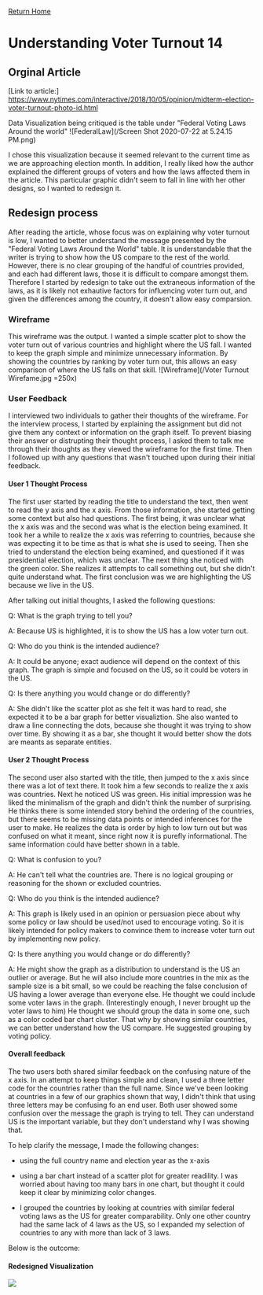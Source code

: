 [Return Home](/README.md)

# Understanding Voter Turnout 14
## Orginal Article
[Link to article:] https://www.nytimes.com/interactive/2018/10/05/opinion/midterm-election-voter-turnout-photo-id.html

Data Visualization being critiqued is the table under "Federal Voting Laws Around the world" 
![FederalLaw](/Screen Shot 2020-07-22 at 5.24.15 PM.png)

I chose this visualization because it seemed relevant to the current time as we are approaching election month. In addition, I really liked how the author explained the different groups of voters and how the laws affected them in the article. This particular graphic didn't seem to fall in line with her other designs, so I wanted to redesign it. 
## Redesign process
After reading the article, whose focus was on explaining why voter turnout is low, I wanted to better understand the message presented by the "Federal Voting Laws Around the World" table. It is understandable that the writer is trying to show how the US compare to the rest of the world. However, there is no clear grouping of the handful of countries provided, and each had different laws, those it is difficult to compare amongst them. Therefore I started by redesign to take out the extraneous information of the laws, as it is likely not exhautive factors for influencing voter turn out, and given the differences among the country, it doesn't allow easy comparsion. 
### Wireframe 
This wireframe was the output. I wanted a simple scatter plot to show the voter turn out of various countries and highlight where the US fall. I wanted to keep the graph simple and minimize unnecessary information. By showing the countries by ranking by voter turn out, this allows an easy comparison of where the US falls on that skill. 
![Wireframe](/Voter Turnout Wirefame.jpg =250x)
### User Feedback
I interviewed two individuals to gather their thoughts of the wireframe. For the interview process, I started by explaining the assignment but did not give them any context or information on the graph itself. To prevent biasing their answer or distrupting their thought process, I asked them to talk me through their thoughts as they viewed the wireframe for the first time.  Then I followed up with any questions that wasn't touched upon during their initial feedback. 

#### User 1 Thought Process
The first user started by reading the title to understand the text, then went to read the y axis and the x axis. 
From those information, she started getting some context but also had questions. The first being, it was unclear what the x axis was and the second was what is the election being examined. It took her a while to realize the x axis was referring to countries, because she was expecting it to be time as that is what she is used to seeing. Then she tried to understand the election being examined, and questioned if it was presidential election, which was unclear. 
The next thing she noticed with the green color. She realizes it attempts to call something out, but she didn't quite understand what. The first conclusion was we are highlighting the US because we live in the US. 



After talking out initial thoughts, I asked the following questions: 

Q: What is the graph trying to tell you? 

A: Because US is highlighted, it is to show the US has a low voter turn out. 

Q: Who do you think is the intended audience? 

A: It could be anyone; exact audience will depend on the context of this graph. The graph is simple and focused on the US, so it could be voters in the US. 

Q: Is there anything you would change or do differently? 

A: She didn't like the scatter plot as she felt it was hard to read, she expected it to be a bar graph for better visualiztion. She also wanted to draw a line connecting the dots, because she thought it was trying to show over time. By showing it as a bar, she thought it would better show the dots are meants as separate entities. 

#### User 2 Thought Process
The second user also started with the title, then jumped to the x axis since there was a lot of text there. It took him a few seconds to realize the x axis was countries. Next he noticed US was green. 
His initial impression was he liked the minimalism of the graph and didn't think the number of surprising. He thinks there is some intended story behind the ordering of the countries, but there seems to be missing data points or intended inferences for the user to make. He realizes the data is order by high to low turn out but was confused on what it meant, since right now it is purefly informational. The same information could have better shown in a table. 

Q: What is confusion to you? 

A: He can't tell what the countries are. There is no logical grouping or reasoning for the shown or excluded countries. 

Q: Who do you think is the intended audience? 

A: This graph is likely used in an opinion or persuasion piece about why some policy or law should be used/not used to encourage voting. So it is likely intended for policy makers to convince them to increase voter turn out by implementing new policy. 

Q: Is there anything you would change or do differently? 

A: He might show the graph as a distribution to understand is the US an outlier or average. But he will also include more countries in the mix as the sample size is a bit small, so we could be reaching the false conclusion of US having a lower average than everyone else. 
He thought we could include some voter laws in the graph. (Interestingly enough, I never brought up the voter laws to him)
He thought we should group the data in some one, such as a color coded bar chart cluster. That why by showing similar countries, we can better understand how the US compare. He suggested grouping by voting policy. 

#### Overall feedback
The two users both shared similar feedback on the confusing nature of the x axis. In an attempt to keep things simple and clean, I used a three letter code for the countries rather than the full name. Since we've been looking at countries in a few of our graphics shown that way, I didn't think that using three letters may be confusing fo an end user. 
Both user showed some confusion over the message the graph is trying to tell. They can understand US is the important variable, but they don't understand why I was showing that. 

To help clarify the message, I made the following changes: 

- using the full country name and election year as the x-axis

- using a bar chart instead of a scatter plot for greater readility. I was worried about having too many bars in one chart, but thought it could keep it clear by minimizing color changes. 

- I grouped the countries by looking at countries with similar federal voting laws as the US for greater comparability. Only one other country had the same lack of 4 laws as the US, so I expanded my selection of countries to any with more than lack of 3 laws. 

Below is the outcome: 

#### Redesigned Visualization 
<div class='tableauPlaceholder' id='viz1595460687178' style='position: relative'><noscript><a href='#'><img alt=' 'src='https:&#47;&#47;public.tableau.com&#47;static&#47;images&#47;Vo&#47;VoterTurnout1&#47;Sheet1&#47;1_rss.png' style='border: none' /></a></noscript><object class='tableauViz'  style='display:none;'><param name='host_url' value='https%3A%2F%2Fpublic.tableau.com%2F' /> 
<param name='embed_code_version' value='3' /> 
<param name='site_root' value='' /><param name='name' value='VoterTurnout1&#47;Sheet1' /><param name='tabs' value='no' /><param name='toolbar' value='yes' /><param name='static_image'value='https:&#47;&#47;public.tableau.com&#47;static&#47;images&#47;Vo&#47;VoterTurnout1&#47;Sheet1&#47;1.png' /> 
<param name='animate_transition' value='yes' /><param name='display_static_image' value='yes' /><param name='display_spinner' value='yes' /><param name='display_overlay' value='yes' /><param name='display_count' value='yes' /><param name='language' value='en' /><param name='filter' value='publish=yes' /></object></div>                
<script type='text/javascript'>                    
var divElement = document.getElementById('viz1595460687178');                    
var vizElement = divElement.getElementsByTagName('object')[0];                    
vizElement.style.width='100%';vizElement.style.height=(divElement.offsetWidth*0.75)+'px';                    
var scriptElement = document.createElement('script');                    
scriptElement.src = 'https://public.tableau.com/javascripts/api/viz_v1.js';                    
vizElement.parentNode.insertBefore(scriptElement, vizElement);                
</script>
